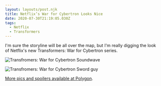 ```yaml
---
layout: layouts/post.njk
title: Netflix’s War for Cybertron Looks Nice
date: 2020-07-30T21:19:05.030Z
tags:
  - Netflix
  - Transformers
---
```

I'm sure the storyline will be all over the map, but I'm really digging the look of Netflix's new Transformers: War for Cybertron series.

![Transfromers: War for Cybertron Soundwave](/images/transformers-soundwave-transformers.jpg)

![Transfromers: War for Cybertron Sword guy](/images/transformers-sword-guy.jpg)

[More pics and spoilers available at Polygon](https://www.polygon.com/animation-cartoons/21347569/transformers-war-for-cybertron-siege-cameos-characters-easter-eggs-autobots-decepticon).